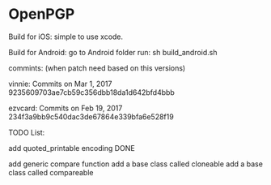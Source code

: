 # OpenPGP


Build for iOS:
simple to use xcode.

Build for Android:
go to Android folder run: sh build_android.sh



commints: (when patch need based on this versions)

vinnie:     Commits on Mar 1, 2017
            9235609703ae7cb59c356dbb18da1d642bfd4bbb

ezvcard:    Commits on Feb 19, 2017
            234f3a9bb9c540dac3de67864e339bfa6e528f19




TODO List:

add quoted_printable encoding   DONE




add generic compare function
add a base class called cloneable
add a base class called compareable 

